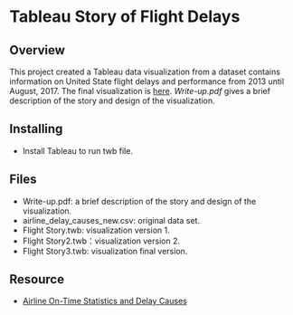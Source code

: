 # Tableau Story of Flight Delays
## Overview
This project created a Tableau data visualization from a dataset contains information on United State flight delays and performance from 2013 until August, 2017.
The final visualization is [here](https://public.tableau.com/profile/wan.li4381#!/vizhome/FlightStory_Wanderly/Story1?publish=yes
). _Write-up.pdf_ gives a brief description of the story and design of the visualization.
## Installing
- Install Tableau to run twb file.
## Files
- Write-up.pdf: a brief description of the story and design of the visualization.
- airline_delay_causes_new.csv: original data set.
- Flight Story.twb: visualization version 1.
- Flight Story2.twb：visualization version 2.
- Flight Story3.twb: visualization final version.
## Resource
- [Airline On-Time Statistics and Delay Causes](https://www.transtats.bts.gov/OT_Delay/OT_DelayCause1.asp?pn=1)
